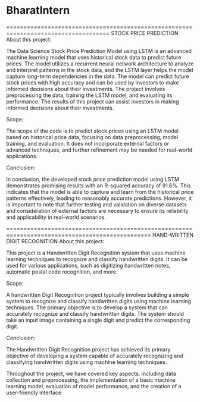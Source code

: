 # BharatIntern

====================================================================================
STOCK PRICE PREDICTION
About this project:

The Data Science Stock Price Prediction Model using LSTM is an advanced machine learning model that uses historical stock data to predict future prices. The model utilizes a recurrent neural network architecture to analyze and interpret patterns in the stock data, and the LSTM layer helps the model capture long-term dependencies in the data. The model can predict future stock prices with high accuracy and can be used by investors to make informed decisions about their investments. The project involves preprocessing the data, training the LSTM model, and evaluating its performance. The results of this project can assist investors in making informed decisions about their investments.

Scope:

The scope of the code is to predict stock prices using an LSTM model based on historical price data, focusing on data preprocessing, model training, and evaluation. It does not incorporate external factors or advanced techniques, and further refinement may be needed for real-world applications.

Conclusion:

In conclusion, the developed stock price prediction model using LSTM demonstrates promising results with an R-squared accuracy of 91.6%. This indicates that the model is able to capture and learn from the historical price patterns effectively, leading to reasonably accurate predictions. However, it is important to note that further testing and validation on diverse datasets and consideration of external factors are necessary to ensure its reliability and applicability in real-world scenarios.

================================================================================================
HAND-WRITTEN DIGIT RECOGNITION
About this project: 

This project is a Handwritten Digit Recognition system that uses machine learning techniques to recognize and classify handwritten digits. It can be used for various applications, such as digitizing handwritten notes, automatic postal code recognition, and more.


Scope:

A handwritten Digit Recognition project typically involves building a simple system to recognize and classify handwritten digits using machine learning techniques. The primary objective is to develop a system that can accurately recognize and classify handwritten digits. The system should take an input image containing a single digit and predict the corresponding digit.



Conclusion:

The Handwritten Digit Recognition project has achieved its primary objective of developing a system capable of accurately recognizing and classifying handwritten digits using machine learning techniques. 

Throughout the project, we have covered key aspects, including data collection and preprocessing, the implementation of a basic machine learning model, evaluation of model performance, and the creation of a user-friendly interface
